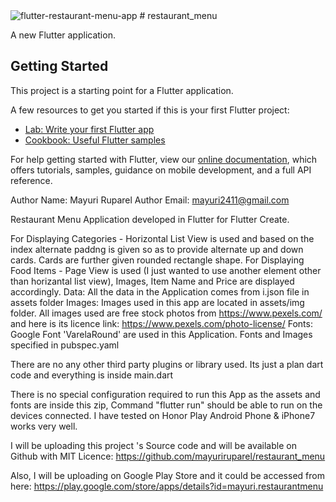 <img src='https://github.com/mayuriruparel/flutter_demo_apps/blob/master/preview_images/flutter-menu-apps.gif' alt='flutter-restaurant-menu-app'/>
# restaurant_menu

A new Flutter application.

## Getting Started

This project is a starting point for a Flutter application.

A few resources to get you started if this is your first Flutter project:

- [Lab: Write your first Flutter app](https://flutter.io/docs/get-started/codelab)
- [Cookbook: Useful Flutter samples](https://flutter.io/docs/cookbook)

For help getting started with Flutter, view our 
[online documentation](https://flutter.io/docs), which offers tutorials, 
samples, guidance on mobile development, and a full API reference.

Author Name: Mayuri Ruparel
Author Email: mayuri2411@gmail.com

Restaurant Menu Application developed in Flutter for Flutter Create.

For Displaying Categories - Horizontal List View is used and based on the index alternate paddng is given so as to provide alternate up and down cards. Cards are further given rounded rectangle shape.
For Displaying Food Items - Page View is used (I just wanted to use another element other than horizantal list view), Images, Item Name and Price are displayed accordingly. 
Data: All the data in the Application comes from i.json file in assets folder
Images: Images used in this app are located in assets/img folder. 
All images used are free stock photos from https://www.pexels.com/ and here is its licence link: https://www.pexels.com/photo-license/
Fonts: Google Font 'VarelaRound' are used in this Application. 
Fonts and Images specified in pubspec.yaml

There are no any other third party plugins or library used. Its just a plan dart code and everything is inside main.dart 

There is no special configuration required to run this App as the assets and fonts are inside this zip, Command "flutter run" should be able to run on the devices connected. I have tested on Honor Play Android Phone & iPhone7 works very well.

I will be uploading this project 's Source code and will be available on Github with MIT Licence:
https://github.com/mayuriruparel/restaurant_menu

Also, I will be uploading on Google Play Store and it could be accessed from here:
https://play.google.com/store/apps/details?id=mayuri.restaurantmenu

